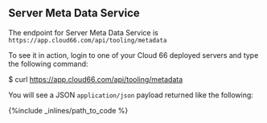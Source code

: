 ## Server Meta Data Service

The endpoint for Server Meta Data Service is `https://app.cloud66.com/api/tooling/metadata`

To see it in action, login to one of your Cloud 66 deployed servers and type the following command:



$ curl https://app.cloud66.com/api/tooling/metadata



You will see a JSON `application/json` payload returned like the following:



{%include _inlines/path_to_code %}


